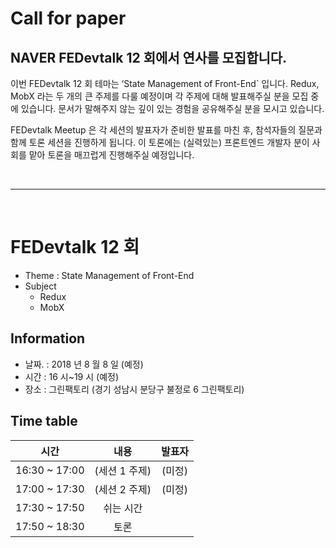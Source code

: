 # Call for paper

## NAVER FEDevtalk 12 회에서 연사를 모집합니다.

이번 FEDevtalk 12 회 테마는 ‘State Management of Front-End` 입니다. Redux, MobX 라는 두 개의 큰 주제를 다룰 예정이며 각 주제에 대해 발표해주실 분을 모집 중에 있습니다. 문서가 말해주지 않는 깊이 있는 경험을 공유해주실 분을 모시고 있습니다.

FEDevtalk Meetup 은 각 세션의 발표자가 준비한 발표를 마친 후, 참석자들의 질문과 함께 토론 세션을 진행하게 됩니다. 이 토론에는 (실력있는) 프론트엔드 개발자 분이 사회를 맡아 토론을 매끄럽게 진행해주실 예정입니다.

</br>

---

</br>

# FEDevtalk 12 회
- Theme : State Management of Front-End
- Subject
  - Redux
  - MobX

## Information
- 날짜. : 2018 년 8 월 8 일 (예정)
- 시간 : 16 시~19 시 (예정)
- 장소 : 그린팩토리 (경기 성남시 분당구 불정로 6 그린팩토리)


## Time table

| 시간            | 내용        | 발표자   |
| :-----------: | :-------: | :---: |
| 16:30 ~ 17:00 | (세션 1 주제) | (미정)  |
| 17:00 ~ 17:30 | (세션 2 주제) | (미정)  |
| 17:30 ~ 17:50 | 쉬는 시간     |       |
| 17:50 ~ 18:30 | 토론        |       |


